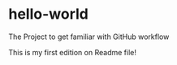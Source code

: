# hello-world
The Project to get familiar with GitHub workflow

This is my first edition on Readme file!


